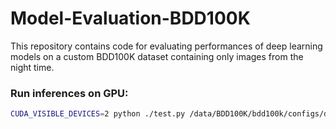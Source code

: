# Model-Evaluation-BDD100K

This repository contains code for evaluating performances of deep learning models on a custom BDD100K dataset containing only images from the night time. 

### Run inferences on GPU:
```bash
CUDA_VISIBLE_DEVICES=2 python ./test.py /data/BDD100K/bdd100k/configs/deeplabv3+_r50-d8_512x1024_80k_drivable_bdd100k.py --format-only --format-dir /data/BDD100K/bdd100k/output_masks/deeplabv3+ [--options]
```
